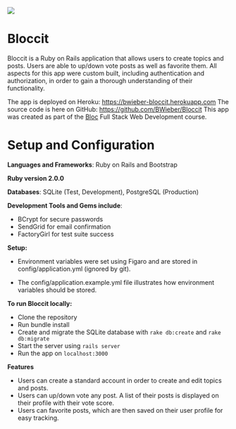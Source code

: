 ![](https://travis-ci.org/BWieber/BasicRailsApp.svg?branch=master)

# Bloccit

Bloccit is a Ruby on Rails application that allows users to create topics and posts. Users are able to up/down vote posts as well as favorite them. All aspects for this app were custom built, including authentication and authorization, in order to gain a thorough understanding of their functionality.

The app is deployed on Heroku: https://bwieber-bloccit.herokuapp.com
The source code is here on GitHub: https://github.com/BWieber/Bloccit
This app was created as part of the [Bloc](www.bloc.io) Full Stack Web Development course.

# Setup and Configuration

**Languages and Frameworks**: Ruby on Rails and Bootstrap

**Ruby version 2.0.0**

**Databases**: SQLite (Test, Development), PostgreSQL (Production)

**Development Tools and Gems include**:

+ BCrypt for secure passwords
+ SendGrid for email confirmation
+ FactoryGirl for test suite success

**Setup:**

+ Environment variables were set using Figaro and are stored in config/application.yml (ignored by git).

+ The config/application.example.yml file illustrates how environment variables should be stored.

**To run Bloccit locally:**

+ Clone the repository
+ Run bundle install
+ Create and migrate the SQLite database with `rake db:create` and `rake db:migrate`
+ Start the server using `rails server`
+ Run the app on `localhost:3000`

**Features**

+ Users can create a standard account in order to create and edit topics and posts.
+ Users can up/down vote any post. A list of their posts is displayed on their profile with their vote score.
+ Users can favorite posts, which are then saved on their user profile for easy tracking.
